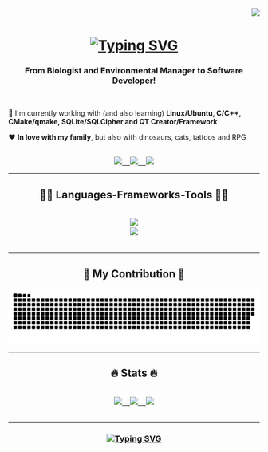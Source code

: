 <div align="right">
  <a href="https://github.com/romaarfe">
    <img src="https://visitor-badge.laobi.icu/badge?page_id=romaarfe.romaarfe&left_text=My%20Page%20Visitors" />
  </a>
</div>

<h1 align="center">
  <a href="https://github.com/romaarfe">
    <img src="https://readme-typing-svg.demolab.com?font=Fira+Code&weight=700&pause=1000&width=435&lines=Hi%2C+There+%F0%9F%96%96!;I'm+Rodrigo+Fernandes!+" alt="Typing SVG" />
  </a>
</h1>

<h3 align="center">From Biologist and Environmental Manager to Software Developer!</h3>

<br/>

<div align="left">
  
  🦾 I´m currently working  with (and also learning) **Linux/Ubuntu, C/C++, CMake/qmake, SQLite/SQLCipher and QT Creator/Framework**
  
  ❤️ **In love with my family**, but also with dinosaurs, cats, tattoos and RPG
  
</div>

<br/>

<div align="center">
  <a href="mailto:romaarfe@gmail.com">
    <img src="https://img.shields.io/badge/Gmail-333333?style=for-the-badge&logo=gmail&logoColor=red" /> &nbsp;&nbsp;
  </a>
  <a href="https://www.linkedin.com/in/romaarfe/">
    <img src="https://img.shields.io/badge/LinkedIn-0077B5?style=for-the-badge&logo=linkedin&logoColor=white" /> &nbsp;&nbsp;
  </a>
  <a href="https://www.datacamp.com/portfolio/romaarfe">
    <img src="https://img.shields.io/badge/Datacamp-05192D?style=for-the-badge&logo=datacamp&logoColor=65FF8F" />
  </a>
</div>

<hr/>

<h2 align="center">👨‍💻 Languages-Frameworks-Tools 👨‍💻</h2>
<br/>
<div align="center">
  <a href="https://github.com/romaarfe">
    <img src="https://skillicons.dev/icons?i=c,cpp,cmake,cs,dotnet,py,java,html,css,bootstrap" /><br>
    <img src="https://skillicons.dev/icons?i=sqlite,mysql,flask,git,github,linux,qt,replit,vim,visualstudio,vscode" />
  </a>
</div>

<br/>
<hr/>

<div align="center">
  <h2>🐍 My Contribution 🐍</h2>
  <a href="https://github.com/romaarfe">
    <img alt="snake" src="https://raw.githubusercontent.com/romaarfe/romaarfe/output/github-contribution-grid-snake-dark.svg">
  </a>
  <br/>
</div>

<hr/>

<h2 align="center">🔥 Stats 🔥</h2>
<br>
<div align="center">
  <a href="https://github.com/romaarfe">
    <img height="180em" src="https://streak-stats.demolab.com/?user=romaarfe&theme=highcontrast" /> &nbsp;&nbsp;
    <img height="180em" src="https://github-readme-stats.vercel.app/api?username=romaarfe&show_icons=true&theme=vision-friendly-dark" /> &nbsp;&nbsp;
    <img height="180em" src="https://github-readme-stats.vercel.app/api/top-langs/?username=romaarfe&layout=compact&langs_count=6&theme=vision-friendly-dark" />
  </a>
</div>

<br/>
<hr/>

<h3 align="center">
  <a href="https://github.com/romaarfe">
    <img src="https://readme-typing-svg.demolab.com?font=Fira+Code&weight=700&pause=1000&width=435&lines=Thanks+for+visiting!+%F0%9F%A4%98;Shoot+me+a+message+on+LinkedIn!;May+the+Force+be+with+you!" alt="Typing SVG" />
  </a>
</h3>    
